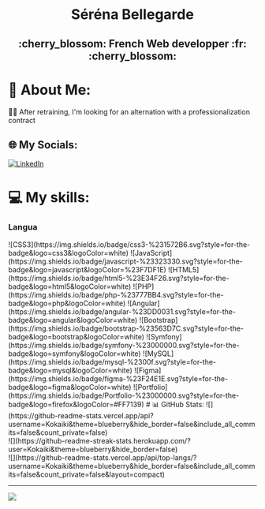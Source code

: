 # <h1 align="center"> Séréna Bellegarde</h1>
<h2 align="center"> :cherry_blossom: French Web developper :fr: :cherry_blossom:</h2>




# 💫 About Me:
:woman_student: After retraining, I'm looking for an alternation with a professionalization contract


## 🌐 My Socials:
[![LinkedIn](https://img.shields.io/badge/LinkedIn-%230077B5.svg?logo=linkedin&logoColor=white)](https://linkedin.com/in/séréna-bellegarde-b39090219) 

# 💻 My skills:

<h3>Langua</h3>
![CSS3](https://img.shields.io/badge/css3-%231572B6.svg?style=for-the-badge&logo=css3&logoColor=white) ![JavaScript](https://img.shields.io/badge/javascript-%23323330.svg?style=for-the-badge&logo=javascript&logoColor=%23F7DF1E) ![HTML5](https://img.shields.io/badge/html5-%23E34F26.svg?style=for-the-badge&logo=html5&logoColor=white) ![PHP](https://img.shields.io/badge/php-%23777BB4.svg?style=for-the-badge&logo=php&logoColor=white) ![Angular](https://img.shields.io/badge/angular-%23DD0031.svg?style=for-the-badge&logo=angular&logoColor=white) ![Bootstrap](https://img.shields.io/badge/bootstrap-%23563D7C.svg?style=for-the-badge&logo=bootstrap&logoColor=white) ![Symfony](https://img.shields.io/badge/symfony-%23000000.svg?style=for-the-badge&logo=symfony&logoColor=white) ![MySQL](https://img.shields.io/badge/mysql-%2300f.svg?style=for-the-badge&logo=mysql&logoColor=white) 	![Figma](https://img.shields.io/badge/figma-%23F24E1E.svg?style=for-the-badge&logo=figma&logoColor=white) ![Portfolio](https://img.shields.io/badge/Portfolio-%23000000.svg?style=for-the-badge&logo=firefox&logoColor=#FF7139)
# 📊 GitHub Stats:
![](https://github-readme-stats.vercel.app/api?username=Kokaiki&theme=blueberry&hide_border=false&include_all_commits=false&count_private=false)<br/>
![](https://github-readme-streak-stats.herokuapp.com/?user=Kokaiki&theme=blueberry&hide_border=false)<br/>
![](https://github-readme-stats.vercel.app/api/top-langs/?username=Kokaiki&theme=blueberry&hide_border=false&include_all_commits=false&count_private=false&layout=compact)

---
[![](https://visitcount.itsvg.in/api?id=Kokaiki&icon=0&color=0)](https://visitcount.itsvg.in)

